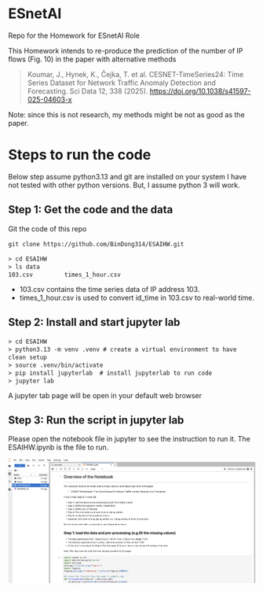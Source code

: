 # ESnetAI
Repo for the Homework for ESnetAI Role

This Homework intends to re-produce the prediction of the number of IP flows (Fig. 10) in the paper with alternative methods

> Koumar, J., Hynek, K., Čejka, T. et al. CESNET-TimeSeries24: Time Series Dataset for Network Traffic Anomaly Detection and Forecasting. Sci Data 12, 338 (2025). https://doi.org/10.1038/s41597-025-04603-x

Note: since this is not research, my methods might be not as good as the paper.


# Steps to run the code
Below step assume python3.13 and git are installed on your system
I have not tested with other python versions. But, I assume python 3 will work. 

## Step 1: Get the code and the data
 Git the code of this repo
```
git clone https://github.com/BinDong314/ESAIHW.git
```
```
> cd ESAIHW
> ls data   
103.csv			times_1_hour.csv
```
- 103.csv	 contains the time series data of IP address 103.
- times_1_hour.csv is used to convert id_time in 103.csv to real-world time. 

## Step 2: Install and start jupyter lab
```
> cd ESAIHW
> python3.13 -m venv .venv # create a virtual environment to have clean setup
> source .venv/bin/activate
> pip install jupyterlab  # install jupyterlab to run code
> jupyter lab
```
A jupyter tab page will be open in your default web browser

## Step 3: Run the script in jupyter lab

Please open the notebook file in jupyter to see the instruction to run it. The ESAIHW.ipynb is the file to run. 

![notebook image](./figure/notebook.png)






